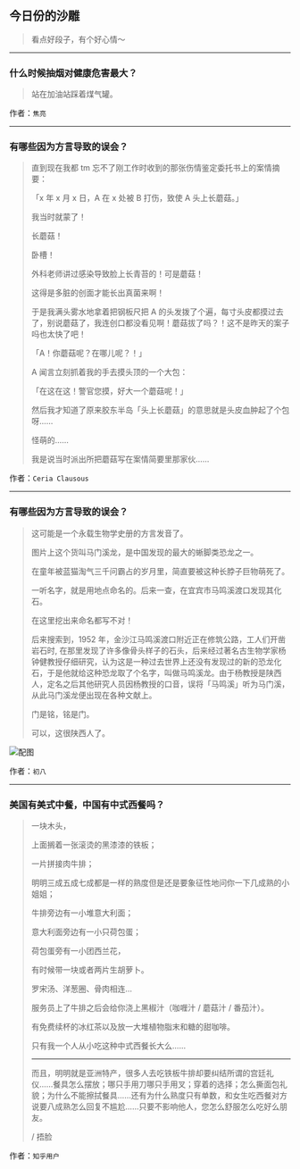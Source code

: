 ## 今日份的沙雕

> 看点好段子，有个好心情～


 
---

### 什么时候抽烟对健康危害最大？

> 站在加油站踩着煤气罐。


作者：`焦亮`

---

### 有哪些因为方言导致的误会？

> 直到现在我都 tm 忘不了刚工作时收到的那张伤情鉴定委托书上的案情摘要：
> 
> 「x 年 x 月 x 日，A 在 x 处被 B 打伤，致使 A 头上长蘑菇。」
> 
> 我当时就蒙了！
> 
> 长蘑菇！
> 
> 卧槽！
> 
> 外科老师讲过感染导致脸上长青苔的！可是蘑菇！
> 
> 这得是多脏的创面才能长出真菌来啊！
> 
> 于是我满头雾水地拿着把钢板尺把 A 的头发拨了个遍，每寸头皮都摸过去了，别说蘑菇了，我连创口都没看见啊！蘑菇拔了吗？！这不是昨天的案子吗也太快了吧！
> 
> 「A！你蘑菇呢？在哪儿呢？！」
> 
> A 闻言立刻抓着我的手去摸头顶的一个大包：
> 
> 「在这在这！警官您摸，好大一个蘑菇呢！」
> 
> 然后我才知道了原来胶东半岛「头上长蘑菇」的意思就是头皮血肿起了个包呀……
> 
> 怪萌的……
> 
> 我是说当时派出所把蘑菇写在案情简要里那家伙……


作者：`Ceria Clausous`

---

### 有哪些因为方言导致的误会？

> 这可能是一个永载生物学史册的方言发音了。
> 
> 图片上这个货叫马门溪龙，是中国发现的最大的蜥脚类恐龙之一。
> 
> 在童年被蓝猫淘气三千问霸占的岁月里，简直要被这种长脖子巨物萌死了。
> 
> 一听名字，就是用地点命名的。后来一查，在宜宾市马鸣溪渡口发现其化石。
> 
> 在这里挖出来命名都写不对！
> 
> 后来搜索到，1952 年，金沙江马鸣溪渡口附近正在修筑公路，工人们开凿岩石时, 在那里发现了许多像骨头样子的石头，后来经过著名古生物学家杨钟健教授仔细研究，认为这是一种过去世界上还没有发现过的新的恐龙化石，于是他就给这种恐龙取了个名字，叫做马鸣溪龙。由于杨教授是陕西人，定名之后其他研究人员因杨教授的口音，误将「马鸣溪」听为马门溪，从此马门溪龙便出现在各种文献上。
> 
> 门是铭，铭是门。
> 
> 可以，这很陕西人了。



![配图](http://pic4.zhimg.com/70/v2-5b3892c5ad8f3cc42802fc77c8f8fddb_b.jpg)


作者：`初八`

---

### 美国有美式中餐，中国有中式西餐吗？

> 一块木头，
> 
> 上面搁着一张滚烫的黑漆漆的铁板；
> 
> 一片拼接肉牛排；
> 
> 明明三成五成七成都是一样的熟度但是还是要象征性地问你一下几成熟的小姐姐；
> 
> 牛排旁边有一小堆意大利面；
> 
> 意大利面旁边有一小只荷包蛋；
> 
> 荷包蛋旁有一小团西兰花，
> 
> 有时候带一块或者两片生胡萝卜。
> 
> 罗宋汤、洋葱圈、骨肉相连...
> 
> 服务员上了牛排之后会给你浇上黑椒汁（咖喱汁 / 蘑菇汁 / 番茄汁）。
> 
> 有免费续杯的冰红茶以及放一大堆植物脂末和糖的甜咖啡。
> 
> 只有我一个人从小吃这种中式西餐长大么......
> 
> --------
> 
> 而且，明明就是亚洲特产，很多人去吃铁板牛排却要纠结所谓的宫廷礼仪……餐具怎么摆放；哪只手用刀哪只手用叉；穿着的选择；怎么撕面包礼貌；为什么不能擦拭餐具……还有为什么熟度只有单数，和女生吃西餐对方说要八成熟怎么回复不尴尬……只要不影响他人，您怎么舒服怎么吃好么朋友。
> 
> / 捂脸


作者：`知乎用户`